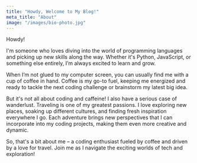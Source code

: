 ```yaml
---
title: "Howdy, Welcome to My Blog!"
meta_title: "About"
image: "/images/bio-photo.jpg"
---
```

Howdy!

I'm someone who loves diving into the world of programming languages and picking up new skills along the way. Whether it's Python, JavaScript, or something else entirely, I’m always excited to learn and grow.

When I’m not glued to my computer screen, you can usually find me with a cup of coffee in hand. Coffee is my go-to fuel, keeping me energized and ready to tackle the next coding challenge or brainstorm my latest big idea.

But it's not all about coding and caffeine! I also have a serious case of wanderlust. Traveling is one of my greatest passions. I love exploring new places, soaking up different cultures, and finding fresh inspiration everywhere I go. Each adventure brings new perspectives that I can incorporate into my coding projects, making them even more creative and dynamic.

So, that's a bit about me – a coding enthusiast fueled by coffee and driven by a love for travel. Join me as I navigate the exciting worlds of tech and exploration!
